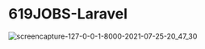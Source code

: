 # 619JOBS-Laravel
![screencapture-127-0-0-1-8000-2021-07-25-20_47_30](https://user-images.githubusercontent.com/73405867/139537667-662aad41-27ae-4188-9ef1-c024bc0bd254.png)
